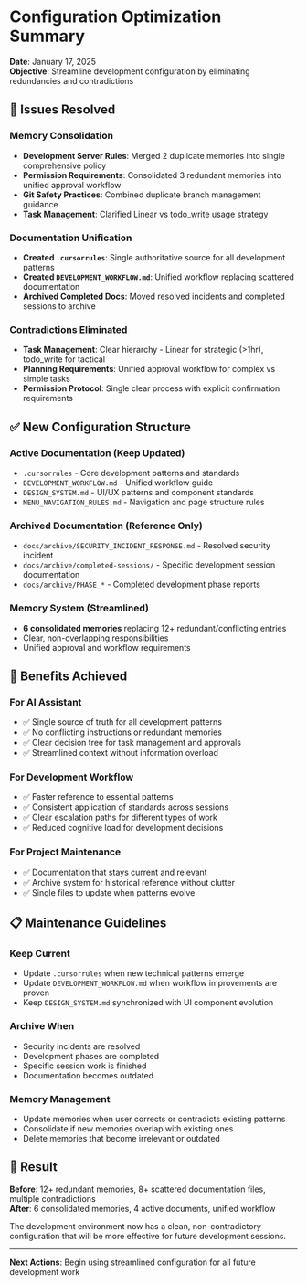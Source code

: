 # Configuration Optimization Summary

**Date**: January 17, 2025  
**Objective**: Streamline development configuration by eliminating redundancies and contradictions

## 🎯 **Issues Resolved**

### **Memory Consolidation**

- **Development Server Rules**: Merged 2 duplicate memories into single comprehensive policy
- **Permission Requirements**: Consolidated 3 redundant memories into unified approval workflow
- **Git Safety Practices**: Combined duplicate branch management guidance
- **Task Management**: Clarified Linear vs todo_write usage strategy

### **Documentation Unification**

- **Created `.cursorrules`**: Single authoritative source for all development patterns
- **Created `DEVELOPMENT_WORKFLOW.md`**: Unified workflow replacing scattered documentation
- **Archived Completed Docs**: Moved resolved incidents and completed sessions to archive

### **Contradictions Eliminated**

- **Task Management**: Clear hierarchy - Linear for strategic (>1hr), todo_write for tactical
- **Planning Requirements**: Unified approval workflow for complex vs simple tasks
- **Permission Protocol**: Single clear process with explicit confirmation requirements

## ✅ **New Configuration Structure**

### **Active Documentation** (Keep Updated)

- `.cursorrules` - Core development patterns and standards
- `DEVELOPMENT_WORKFLOW.md` - Unified workflow guide
- `DESIGN_SYSTEM.md` - UI/UX patterns and component standards
- `MENU_NAVIGATION_RULES.md` - Navigation and page structure rules

### **Archived Documentation** (Reference Only)

- `docs/archive/SECURITY_INCIDENT_RESPONSE.md` - Resolved security incident
- `docs/archive/completed-sessions/` - Specific development session documentation
- `docs/archive/PHASE_*` - Completed development phase reports

### **Memory System** (Streamlined)

- **6 consolidated memories** replacing 12+ redundant/conflicting entries
- Clear, non-overlapping responsibilities
- Unified approval and workflow requirements

## 🚀 **Benefits Achieved**

### **For AI Assistant**

- ✅ Single source of truth for all development patterns
- ✅ No conflicting instructions or redundant memories
- ✅ Clear decision tree for task management and approvals
- ✅ Streamlined context without information overload

### **For Development Workflow**

- ✅ Faster reference to essential patterns
- ✅ Consistent application of standards across sessions
- ✅ Clear escalation paths for different types of work
- ✅ Reduced cognitive load for development decisions

### **For Project Maintenance**

- ✅ Documentation that stays current and relevant
- ✅ Archive system for historical reference without clutter
- ✅ Single files to update when patterns evolve

## 📋 **Maintenance Guidelines**

### **Keep Current**

- Update `.cursorrules` when new technical patterns emerge
- Update `DEVELOPMENT_WORKFLOW.md` when workflow improvements are proven
- Keep `DESIGN_SYSTEM.md` synchronized with UI component evolution

### **Archive When**

- Security incidents are resolved
- Development phases are completed
- Specific session work is finished
- Documentation becomes outdated

### **Memory Management**

- Update memories when user corrects or contradicts existing patterns
- Consolidate if new memories overlap with existing ones
- Delete memories that become irrelevant or outdated

## 🎯 **Result**

**Before**: 12+ redundant memories, 8+ scattered documentation files, multiple contradictions  
**After**: 6 consolidated memories, 4 active documents, unified workflow

The development environment now has a clean, non-contradictory configuration that will be more effective for future development sessions.

---

**Next Actions**: Begin using streamlined configuration for all future development work
